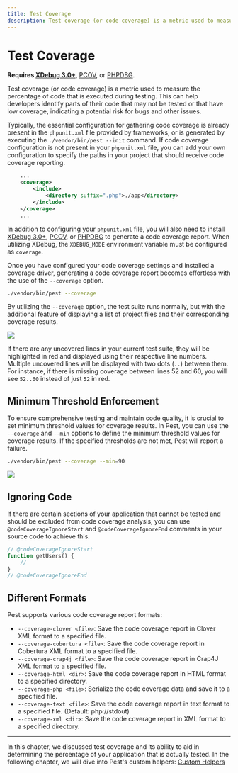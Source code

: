 ```yaml
---
title: Test Coverage
description: Test coverage (or code coverage) is a metric used to measure the percentage of code that is executed during testing. This can help developers identify parts of their code that may not be tested or that have low coverage, indicating a potential risk for bugs and other issues.
---
```


# Test Coverage

**Requires [XDebug 3.0+](https://xdebug.org/docs/install/)**, [PCOV](https://github.com/krakjoe/pcov), or [PHPDBG](https://www.php.net/manual/en/book.phpdbg.php).

Test coverage (or code coverage) is a metric used to measure the percentage of code that is executed during testing. This can help developers identify parts of their code that may not be tested or that have low coverage, indicating a potential risk for bugs and other issues.

Typically, the essential configuration for gathering code coverage is already present in the `phpunit.xml` file provided by frameworks, or is generated by executing the `./vendor/bin/pest --init` command. If code coverage configuration is not present in your `phpunit.xml` file, you can add your own configuration to specify the paths in your project that should receive code coverage reporting.

```xml
    ...
    <coverage>
        <include>
            <directory suffix=".php">./app</directory>
        </include>
    </coverage>
    ...
```

In addition to configuring your `phpunit.xml` file, you will also need to install [XDebug 3.0+](https://xdebug.org/docs/install/), [PCOV](https://github.com/krakjoe/pcov), or [PHPDBG](https://www.php.net/manual/en/book.phpdbg.php) to generate a code coverage report. When utilizing XDebug, the `XDEBUG_MODE` environment variable must be configured as `coverage`.

Once you have configured your code coverage settings and installed a coverage driver, generating a code coverage report becomes effortless with the use of the `--coverage` option.

```bash
./vendor/bin/pest --coverage
```

By utilizing the `--coverage` option, the test suite runs normally, but with the additional feature of displaying a list of project files and their corresponding coverage results.


<div class="code-snippet">
    <img src="/assets/img/coverage.webp" style="--lines: 12" />
</div>

If there are any uncovered lines in your current test suite, they will be highlighted in red and displayed using their respective line numbers. Multiple uncovered lines will be displayed with two dots (`..`) between them. For instance, if there is missing coverage between lines 52 and 60, you will see `52..60` instead of just `52` in red.

## Minimum Threshold Enforcement

To ensure comprehensive testing and maintain code quality, it is crucial to set minimum threshold values for coverage results. In Pest, you can use the `--coverage` and `--min` options to define the minimum threshold values for coverage results. If the specified thresholds are not met, Pest will report a failure.

```bash
./vendor/bin/pest --coverage --min=90
```

<div class="code-snippet">
    <img src="/assets/img/coverage-min.webp" style="--lines: 9" />
</div>

## Ignoring Code

If there are certain sections of your application that cannot be tested and should be excluded from code coverage analysis, you can use `@codeCoverageIgnoreStart` and `@codeCoverageIgnoreEnd` comments in your source code to achieve this.

```php
// @codeCoverageIgnoreStart
function getUsers() {
    //
}
// @codeCoverageIgnoreEnd
```

## Different Formats

Pest supports various code coverage report formats:

- `--coverage-clover <file>`: Save the code coverage report in Clover XML format to a specified file.
- `--coverage-cobertura <file>`: Save the code coverage report in Cobertura XML format to a specified file.
- `--coverage-crap4j <file>`: Save the code coverage report in Crap4J XML format to a specified file.
- `--coverage-html <dir>`: Save the code coverage report in HTML format to a specified directory.
- `--coverage-php <file>`: Serialize the code coverage data and save it to a specified file.
- `--coverage-text <file>`: Save the code coverage report in text format to a specified file. (Default: php://stdout)
- `--coverage-xml <dir>`: Save the code coverage report in XML format to a specified directory.

---

In this chapter, we discussed test coverage and its ability to aid in determining the percentage of your application that is actually tested. In the following chapter, we will dive into Pest's custom helpers: [Custom Helpers](/docs/custom-helpers)
